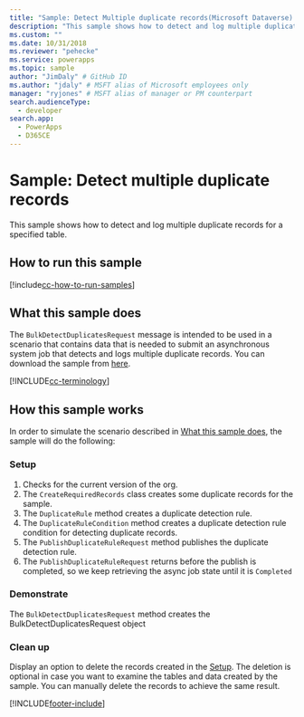 ```yaml
---
title: "Sample: Detect Multiple duplicate records(Microsoft Dataverse) | Microsoft Docs" # Intent and product brand in a unique string of 43-59 chars including spaces
description: "This sample shows how to detect and log multiple duplicate records for a specified table." # 115-145 characters including spaces. This abstract displays in the search result.
ms.custom: ""
ms.date: 10/31/2018
ms.reviewer: "pehecke"
ms.service: powerapps
ms.topic: sample
author: "JimDaly" # GitHub ID
ms.author: "jdaly" # MSFT alias of Microsoft employees only
manager: "ryjones" # MSFT alias of manager or PM counterpart
search.audienceType: 
  - developer
search.app: 
  - PowerApps
  - D365CE
---
```

# Sample: Detect multiple duplicate records



This sample shows how to detect and log multiple duplicate records for a specified table.

## How to run this sample

[!include[cc-how-to-run-samples](../../includes/cc-how-to-run-samples.md)]

## What this sample does

The `BulkDetectDuplicatesRequest` message is intended to be used in a scenario that contains data that is needed to submit an asynchronous system job that detects and logs multiple duplicate records. You can download the sample from [here](https://github.com/Microsoft/PowerApps-Samples/tree/master/cds/orgsvc/C%23/DetectMultipleDuplicateRecords).

[!INCLUDE[cc-terminology](../../includes/cc-terminology.md)]

## How this sample works

In order to simulate the scenario described in [What this sample does](#what-this-sample-does), the sample will do the following:

### Setup

1. Checks for the current version of the org.
1. The `CreateRequiredRecords` class creates some duplicate records for the sample.
1. The `DuplicateRule` method creates a duplicate detection rule.
1. The  `DuplicateRuleCondition` method creates a duplicate detection rule condition for detecting duplicate records.
1. The `PublishDuplicateRuleRequest` method publishes the duplicate detection rule.
1. The `PublishDuplicateRuleRequest` returns before the publish is completed, so we keep retrieving the async job state until it is `Completed`

### Demonstrate

The `BulkDetectDuplicatesRequest` method creates the BulkDetectDuplicatesRequest object

### Clean up

Display an option to delete the records created in the [Setup](#setup). The deletion is optional in case you want to examine the tables and data created by the sample. You can manually delete the records to achieve the same result.



[!INCLUDE[footer-include](../../../../includes/footer-banner.md)]
